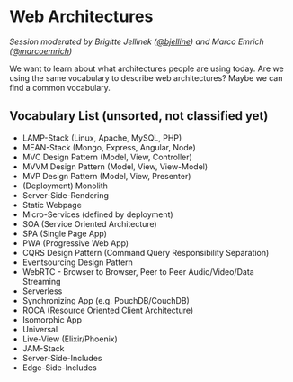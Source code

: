 # Web Architectures
_Session moderated by Brigitte Jellinek ([@bjelline](https://twitter.com/bjelline)) and Marco Emrich ([@marcoemrich](https://twitter.com/marcoemrich))_

We want to learn about what architectures people are using today.
Are we using the same vocabulary to describe web architectures?
Maybe we can find a common vocabulary.

## Vocabulary List (unsorted, not classified yet)

* LAMP-Stack (Linux, Apache, MySQL, PHP)
* MEAN-Stack (Mongo, Express, Angular, Node)
* MVC Design Pattern (Model, View, Controller)
* MVVM Design Pattern (Model, View, View-Model)
* MVP Design Pattern (Model, View, Presenter)
* (Deployment) Monolith
* Server-Side-Rendering
* Static Webpage
* Micro-Services (defined by deployment)
* SOA (Service Oriented Architecture)
* SPA (Single Page App)
* PWA (Progressive Web App)
* CQRS Design Pattern (Command Query Responsibility Separation)
* Eventsourcing Design Pattern 
* WebRTC - Browser to Browser, Peer to Peer Audio/Video/Data Streaming
* Serverless
* Synchronizing App (e.g. PouchDB/CouchDB)
* ROCA (Resource Oriented Client Architecture)
* Isomorphic App
* Universal
* Live-View (Elixir/Phoenix)
* JAM-Stack
* Server-Side-Includes
* Edge-Side-Includes
